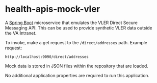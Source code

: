 # health-apis-mock-vler

A [Spring Boot](https://spring.io/projects/spring-boot) microservice
that emulates the VLER Direct Secure Messaging API.
This can be used to provide synthetic VLER data outside the VA Intranet.

To invoke, make a get request to the `/direct/addresses` path. Example request:

```
http://localhost:9090/direct/addresses
```

Mock data is stored in JSON files within the repository that are loaded.

No additional application properties are required to run this application.
